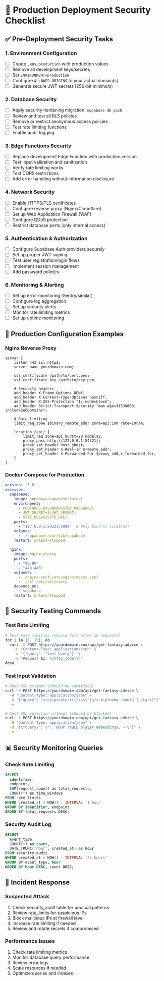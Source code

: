 # 🚀 Production Deployment Security Checklist

## ✅ Pre-Deployment Security Tasks

### 1. Environment Configuration
- [ ] Create `.env.production` with production values
- [ ] Remove all development keys/secrets
- [ ] Set `ENVIRONMENT=production`
- [ ] Configure `ALLOWED_ORIGINS` to your actual domain(s)
- [ ] Generate secure JWT secrets (256-bit minimum)

### 2. Database Security
- [ ] Apply security hardening migration: `supabase db push`
- [ ] Review and test all RLS policies
- [ ] Remove or restrict anonymous access policies
- [ ] Test rate limiting functions
- [ ] Enable audit logging

### 3. Edge Functions Security
- [ ] Replace development Edge Function with production version
- [ ] Test input validation and sanitization
- [ ] Verify rate limiting works
- [ ] Test CORS restrictions
- [ ] Add error handling without information disclosure

### 4. Network Security
- [ ] Enable HTTPS/TLS certificates
- [ ] Configure reverse proxy (Nginx/Cloudflare)
- [ ] Set up Web Application Firewall (WAF)
- [ ] Configure DDoS protection
- [ ] Restrict database ports (only internal access)

### 5. Authentication & Authorization
- [ ] Configure Supabase Auth providers securely
- [ ] Set up proper JWT signing
- [ ] Test user registration/login flows
- [ ] Implement session management
- [ ] Add password policies

### 6. Monitoring & Alerting
- [ ] Set up error monitoring (Sentry/similar)
- [ ] Configure log aggregation
- [ ] Set up security alerts
- [ ] Monitor rate limiting metrics
- [ ] Set up uptime monitoring

## 🔧 Production Configuration Examples

### Nginx Reverse Proxy
```nginx
server {
    listen 443 ssl http2;
    server_name yourdomain.com;
    
    ssl_certificate /path/to/cert.pem;
    ssl_certificate_key /path/to/key.pem;
    
    # Security headers
    add_header X-Frame-Options DENY;
    add_header X-Content-Type-Options nosniff;
    add_header X-XSS-Protection "1; mode=block";
    add_header Strict-Transport-Security "max-age=31536000; includeSubDomains";
    
    # Rate limiting
    limit_req_zone $binary_remote_addr zone=api:10m rate=10r/m;
    
    location /api/ {
        limit_req zone=api burst=20 nodelay;
        proxy_pass http://127.0.0.1:54321/;
        proxy_set_header Host $host;
        proxy_set_header X-Real-IP $remote_addr;
        proxy_set_header X-Forwarded-For $proxy_add_x_forwarded_for;
    }
}
```

### Docker Compose for Production
```yaml
version: '3.8'
services:
  supabase:
    image: supabase/supabase:latest
    environment:
      - POSTGRES_PASSWORD=${DB_PASSWORD}
      - JWT_SECRET=${JWT_SECRET}
      - SITE_URL=${SITE_URL}
    ports:
      - "127.0.0.1:54321:8000"  # Only bind to localhost
    volumes:
      - ./supabase:/var/lib/supabase
    restart: unless-stopped
    
  nginx:
    image: nginx:alpine
    ports:
      - "80:80"
      - "443:443"
    volumes:
      - ./nginx.conf:/etc/nginx/nginx.conf
      - ./ssl:/etc/ssl/certs
    depends_on:
      - supabase
    restart: unless-stopped
```

## 🧪 Security Testing Commands

### Test Rate Limiting
```bash
# Test rate limiting (should fail after 10 requests)
for i in {1..15}; do
  curl -X POST https://yourdomain.com/api/get-fantasy-advice \
    -H "Content-Type: application/json" \
    -d '{"query": "test query"}' \
    -w "Request $i: %{http_code}\n"
done
```

### Test Input Validation
```bash
# Test XSS attempt (should be sanitized)
curl -X POST https://yourdomain.com/api/get-fantasy-advice \
  -H "Content-Type: application/json" \
  -d '{"query": "<script>alert(\"xss\")</script>who should I start?"}' \
  -v

# Test SQL injection attempt (should be blocked)
curl -X POST https://yourdomain.com/api/get-fantasy-advice \
  -H "Content-Type: application/json" \
  -d "{\"query\": \"'; DROP TABLE player_embeddings; --\"}" \
  -v
```

## 📊 Security Monitoring Queries

### Check Rate Limiting
```sql
SELECT 
  identifier,
  endpoint,
  SUM(request_count) as total_requests,
  COUNT(*) as time_windows
FROM rate_limits 
WHERE created_at > NOW() - INTERVAL '1 hour'
GROUP BY identifier, endpoint
ORDER BY total_requests DESC;
```

### Security Audit Log
```sql
SELECT 
  event_type,
  COUNT(*) as count,
  DATE_TRUNC('hour', created_at) as hour
FROM security_audit 
WHERE created_at > NOW() - INTERVAL '24 hours'
GROUP BY event_type, hour
ORDER BY hour DESC, count DESC;
```

## 🚨 Incident Response

### Suspected Attack
1. Check security_audit table for unusual patterns
2. Review rate_limits for suspicious IPs
3. Block malicious IPs at firewall level
4. Increase rate limiting if needed
5. Review and rotate secrets if compromised

### Performance Issues
1. Check rate limiting metrics
2. Monitor database query performance
3. Review error logs
4. Scale resources if needed
5. Optimize queries and indexes